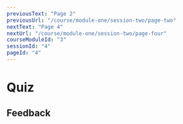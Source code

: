 ```yaml
---
previousText: "Page 2"
previousUrl: "/course/module-one/session-two/page-two"
nextText: "Page 4"
nextUrl: "/course/module-one/session-two/page-four"
courseModuleId: "3"
sessionId: "4"
pageId: "4"
---
```



# Quiz


## Feedback
<sparkle-quiz-container question-ids="56">

